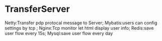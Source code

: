 # TransferServer
Netty:Transfer pdp protocal message to Server;
Mybatis:users can config settings by tcp ;
Nginx:Tcp monitor let html display user info;
Redis:save user flow every 15s;
Mysql:save user flow every day
